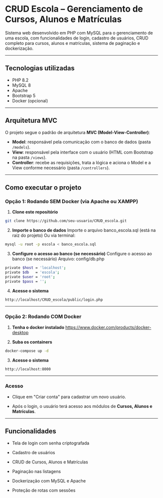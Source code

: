 # CRUD Escola – Gerenciamento de Cursos, Alunos e Matrículas

Sistema web desenvolvido em PHP com MySQL para o gerenciamento de uma escola, com funcionalidades de login, cadastro de usuários, CRUD completo para cursos, alunos e matrículas, sistema de paginação e dockerização.

---

## Tecnologias utilizadas

- PHP 8.2  
- MySQL 8  
- Apache  
- Bootstrap 5  
- Docker (opcional)

---

## Arquitetura MVC

O projeto segue o padrão de arquitetura **MVC (Model-View-Controller)**:

- **Model**: responsável pela comunicação com o banco de dados (pasta `/models`).
- **View**: responsável pela interface com o usuário (HTML com Bootstrap na pasta `/views`).
- **Controller**: recebe as requisições, trata a lógica e aciona o Model e a View conforme necessário (pasta `/controllers`).

---

##  Como executar o projeto

### Opção 1: Rodando **SEM Docker** (via Apache ou XAMPP)

1. **Clone este repositório**

```bash
git clone https://github.com/seu-usuario/CRUD_escola.git
```
2. **Importe o banco de dados**
Importe o arquivo banco_escola.sql (está na raiz do projeto)
Ou via terminal:

```bash
mysql -u root -p escola < banco_escola.sql
```
3. **Configure o acesso ao banco (se necessário)**
Configure o acesso ao banco (se necessário)
Arquivo: config/db.php

```bash
private $host = 'localhost';
private $db   = 'escola';
private $user = 'root';
private $pass = '';
```
4. **Acesse o sistema**
```bash
http://localhost/CRUD_escola/public/login.php
```
---

### Opção 2: Rodando COM Docker

1. **Tenha o docker instalado**
https://www.docker.com/products/docker-desktop

2. **Suba os containers**
```bash
docker-compose up -d
```
3. **Acesse o sistema**
```bash
http://localhost:8000
```

---
   
### Acesso
- Clique em "Criar conta" para cadastrar um novo usuário.

- Após o login, o usuário terá acesso aos módulos de **Cursos, Alunos e Matrículas**.

--- 
## Funcionalidades
- Tela de login com senha criptografada

- Cadastro de usuários

- CRUD de Cursos, Alunos e Matrículas

- Paginação nas listagens

- Dockerização com MySQL e Apache

- Proteção de rotas com sessões
